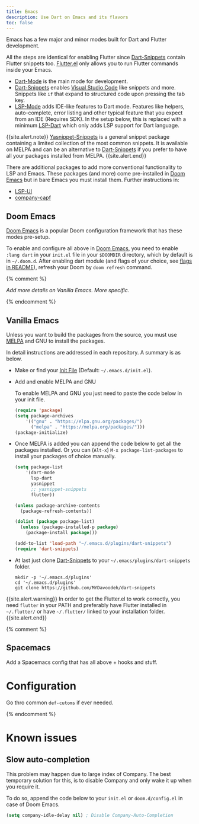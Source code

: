 ```yaml
---
title: Emacs
description: Use Dart on Emacs and its flavors
toc: false
---
```


Emacs has a few major and minor modes built for Dart and Flutter development.

All the steps are identical for enabling Flutter since
[Dart-Snippets][dart-snippets] contain Flutter snippets too.
[Flutter.el][flutter-mode] only allows you to run Flutter commands inside your Emacs.

* [Dart-Mode][dart-mode] is the main mode for development.
* [Dart-Snippets][dart-snippets] enables [Visual Studio Code](/tools/vs-code)
  like snippets and more. Snippets like `if` that expand to structured code upon
  pressing the tab key.
* [LSP-Mode][lsp-mode] adds IDE-like features to Dart mode. Features like
  helpers, auto-complete, error listing and other typical feature that you
  expect from an IDE (Requires SDK).
  In the setup below, this is replaced with a minimum [LSP-Dart][lsp-dart] which
  only adds LSP support for Dart language.
  
{{site.alert.note}} [Yasnippet-Snippets][yas-snippets] is a general snippet
package containing a limited collection of the most common snippets.
It is available on MELPA and can be an alternative to
[Dart-Snippets][dart-snippets] if you prefer to have all your packages installed
from MELPA. {{site.alert.end}}

There are additional packages to add more conventional functionality to LSP and
Emacs. These packages (and more) come pre-installed in [Doom Emacs][doom-emacs]
but in bare Emacs you must install them. Further instructions in:

* [LSP-UI](https://github.com/emacs-lsp/lsp-ui)
* [company-capf](https://github.com/company-mode/company-mode/blob/master/company-capf.el)

## Doom Emacs
[Doom Emacs][doom-emacs] is a popular Doom configuration framework that has
these modes pre-setup.

To enable and configure all above in [Doom Emacs][doom-emacs], you 
need to enable `:lang dart` in your `init.el` file in your `$DOOMDIR`
directory, which by default is in `~/.doom.d`.
After enabling dart module (and flags of your choice, see [flags in
README][dart-flags]), refresh your Doom by `doom refresh`
command.

{% comment %}

*Add more details on Vanilla Emacs. More specific.*

{% endcomment %}

## Vanilla Emacs

Unless you want to build the packages from the source, you must use [MELPA][melpa] and
GNU to install the packages.

In detail instructions are addressed in each repository. A summary is as below.

* Make or find your [Init File](https://www.emacswiki.org/emacs/InitFile)
  (Default: `~/.emacs.d/init.el`).

* Add and enable MELPA and GNU

  To enable MELPA and GNU you just need to paste the code below in your init
  file.

  ```lisp
  (require 'package)
  (setq package-archives
      '(("gnu" . "https://elpa.gnu.org/packages/")
        ("melpa" . "https://melpa.org/packages/")))
  (package-initialize)
  ```

* Once MELPA is added you can append the code below to get all the packages installed.
  Or you can (`Alt-x`) `M-x package-list-packages` to install your packages of choice manually.

  ```lisp
  (setq package-list
      '(dart-mode
        lsp-dart
        yasnippet
        ;; yasnippet-snippets
        flutter))

  (unless package-archive-contents
    (package-refresh-contents))

  (dolist (package package-list)
    (unless (package-installed-p package)
      (package-install package)))

  (add-to-list 'load-path "~/.emacs.d/plugins/dart-snippets")
  (require 'dart-snippets)
  ```

* At last just clone [Dart-Snippets][dart-snippets] to your
  `~/.emacs/plugins/dart-snippets` folder.

  ```shell
  mkdir -p '~/.emacs.d/plugins'
  cd '~/.emacs.d/plugins'
  git clone https://github.com/MYDavoodeh/dart-snippets
  ```

{{site.alert.warning}} In order to get the Flutter.el to work correctly,
you need `flutter` in your PATH and preferably have Flutter installed
in `~/.flutter/` or have `~/.flutter/` linked to your installation folder.
{{site.alert.end}}

{% comment %}

## Spacemacs

Add a Spacemacs config that has all above + hooks and stuff.

# Configuration

Go thro common `def-cutoms` if ever needed.

{% endcomment %}

# Known issues

## Slow auto-completion

This problem may happen due to large index of Company.
The best temporary solution for this, is to disable Company and only wake it up
when you require it.

To do so, append the code below to your `init.el` or `doom.d/config.el` in case of
Doom Emacs.

```lisp
(setq company-idle-delay nil) ; Disable Company-Auto-Completion
```


[dart-mode]: https://github.com/bradyt/dart-mode
[dart-snippets]: https://github.com/MYDavoodeh/dart-snippets
[doom-emacs]: https://github.com/hlissner/doom-emacs
[dart-flags]: https://github.com/hlissner/doom-emacs/blob/develop/modules/lang/dart/README.org#module-flags
[lsp-mode]: https://github.com/emacs-lsp/lsp-mode
[lsp-dart]: https://github.com/emacs-lsp/lsp-dart
[flutter-mode]: https://github.com/amake/flutter.el
[melpa]: http://melpa.org/
[yas-snippets]: https://github.com/AndreaCrotti/yasnippet-snippets

